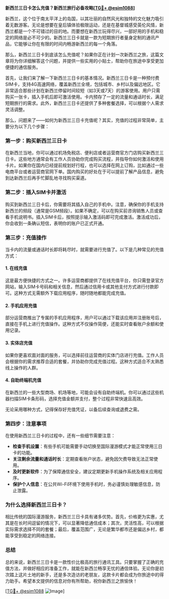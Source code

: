 **新西兰三日卡怎么充值？新西兰旅行必备攻略[[TG💪+ @esim1088](https://t.me/s/esim1088)]**

新西兰，这个位于南太平洋上的岛国，以其壮丽的自然风光和独特的文化魅力吸引着无数游客。无论是想要在皇后镇体验极限运动，还是在基督城感受英伦风情，新西兰都是一个不可错过的目的地。而要想在新西兰玩得尽兴，一部好用的手机和稳定的网络是必不可少的。新西兰三日卡就是一款为短期旅行者量身定制的通讯产品，它能够让你在有限的时间内畅游新西兰的每一个角落。

那么，新西兰三日卡到底该怎么充值呢？如果你正在计划一次新西兰之旅，这篇文章将为你详细解答这个问题，并提供一些实用的小贴士，帮助你在旅途中享受更加便捷的通信服务。

首先，让我们来了解一下新西兰三日卡的基本情况。新西兰三日卡是一种预付费SIM卡，支持4G高速网络，覆盖新西兰全境，包括城市、乡村以及偏远地区。它非常适合那些计划在新西兰停留时间较短（如3天或7天）的游客使用。用户只需购买一张卡，插入手机后即可激活使用。卡内预存了一定的流量和通话时长，满足短期旅行的需求。此外，新西兰三日卡还提供了多种套餐选择，可以根据个人需求灵活调整。

那么，问题来了——如何为新西兰三日卡充值呢？其实，充值的过程非常简单，主要分为以下几个步骤：

### **第一步：购买新西兰三日卡**
在新西兰当地，你可以通过机场免税店、便利店或者运营商官方门店购买新西兰三日卡。这些地方通常会有工作人员协助你完成购买流程，并指导你如何激活和使用卡片。如果你在国内已经提前规划好行程，也可以选择在网上订购，比如通过一些电商平台或者运营商官网下单。国内购买的好处在于可以提前了解产品信息，避免到达新西兰后再手忙脚乱地寻找购买渠道。

### **第二步：插入SIM卡并激活**
购买到新西兰三日卡后，你需要将其插入自己的手机中。注意，确保你的手机支持新西兰的频段（通常是GSM频段）。如果不确定，可以在购买前咨询销售人员或查看手机说明书。插入SIM卡后，按照提示输入激活码即可完成激活。激活成功后，你会收到一条确认短信，表明你的账户已正式开通。

### **第三步：充值操作**
当卡内的流量或通话时长即将耗尽时，就需要进行充值了。以下是几种常见的充值方式：

#### **1. 在线充值**
这是最方便快捷的方式之一。许多运营商都提供了在线充值平台，你只需登录官方网站，输入SIM卡号码和相关信息，然后通过信用卡或其他支付方式进行付款即可。这种方式无需额外下载应用程序，随时随地都能完成充值。

#### **2. 手机应用充值**
部分运营商推出了专属的手机应用程序，用户可以通过下载该应用并注册账号后，直接在手机上进行充值操作。这种方式不仅操作简便，还能实时查看账户余额和使用记录。

#### **3. 实体店充值**
如果你更喜欢面对面的服务，可以选择前往运营商的实体门店进行充值。工作人员会根据你的需求推荐合适的套餐，并协助你完成充值过程。这种方式适合不太熟悉线上操作的人群。

#### **4. 自助终端机充值**
在新西兰的一些大型商场、机场等地，可能会设有自助终端机。你可以通过这些机器扫描SIM卡条形码，选择充值金额并支付，整个过程非常快速且高效。

无论采用哪种方式，记得保存好充值凭证，以备后续查询或退费之需。

### **第四步：注意事项**
在使用新西兰三日卡的过程中，还有一些细节需要注意：

- **检查手机设置**：有些手机可能需要手动切换至国际漫游模式才能正常使用三日卡的功能。
- **关注剩余流量和通话时长**：定期查看账户状态，避免因欠费导致无法正常使用。
- **及时更新软件**：为了保障通信安全，建议定期更新手机操作系统及相关应用程序。
- **保护个人信息**：在公共Wi-Fi环境下使用手机时，务必谨慎处理敏感信息，防止泄露。

### **为什么选择新西兰三日卡？**
相比传统的国际漫游服务，新西兰三日卡具有诸多优势。首先，价格更为实惠，尤其是在长时间逗留的情况下，可以显著降低通信成本；其次，灵活性高，可以根据实际需求选择不同的套餐；最后，覆盖范围广，无论是繁华都市还是偏远乡村，都能享受到稳定的网络连接。

### **总结**
总的来说，新西兰三日卡是一款性价比极高的旅行通讯工具。只要掌握了正确的充值方法，并做好相应的准备工作，就能在新西兰畅享无忧的通信体验。无论你是初次踏上这片土地的新手，还是多次造访的老朋友，这款卡片都会成为你旅途中的得力助手。希望本文提供的信息对你有所帮助，祝你新西兰之旅愉快！

[[TG💪+ @esim1088](https://t.me/s/esim1088) ![Image](https://i.postimg.cc/4NQfJmqS/Snipaste-2025-05-13-00-14-12.png)]